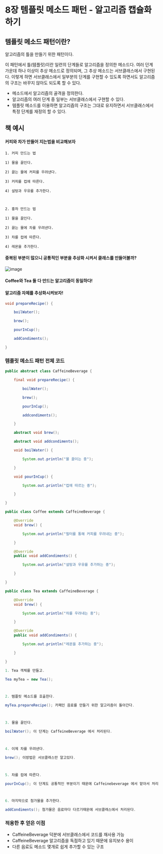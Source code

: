 # 8장 템플릿 메소드 패턴 - 알고리즘 캡슐화 하기

## 템플릿 메소드 패턴이란?

알고리즘의 틀을 만들기 위한 패턴이다.

이 패턴에서 틀(템플릿)이란 일련의 단계들로 알고리즘을 정의한 메소드다. 여러 던계 가운데 하나 이상이 추상 메소드로 정의되며, 그 추상 메소드는 서브클래스에서 구현된다. 이렇게 하면 서브클래스에서 일부분의 단계를 구현할 수 있도록 하면서도 알고리즘의 구조는 바꾸지 않아도 되도록 할 수 있다.

- 메소드에서 알고리즘의 골격을 정의한다.
- 알고리즘의 여러 단계 중 일부는 서브클래스에서 구현할 수 있다.
- 템플릿 메소드를 이용하면 알고리즘의 구조는 그대로 유지하면서 서브클래스에서 특정 단계를 재정의 할 수 있다.


## 책 예시

#### 커피와 차가 만들어 지는법을 비교해보자

```
1. 커피 만드는 법

1) 물을 끓인다. 

2) 끓는 물에 커피를 우려낸다.

3) 커피를 컵에 따른다.

4) 설탕과 우유를 추가한다.



2. 홍차 만드는 법

1) 물을 끓인다.

2) 끓는 물에 차를 우려낸다.

3) 차를 컵에 따른다.

4) 레몬을 추가한다.
```

#### 중복된 부분이 많으니 공통적인 부분을 추상화 시켜서 클래스를 만들어볼까?

![image](https://user-images.githubusercontent.com/66015002/199402745-00e4f764-d8df-4eca-a3a1-b6c399b5ec0e.png)

#### Coffee와 Tea 둘 다 만드는 알고리즘이 동일하다!
#### 알고리즘 자체를 추상화시켜보자!


```java
void prepareRecipe() {

	boilWater();

	brew();

	pourInCup();

	addCondiments();

}
```


### 템플릿 메소드 패턴 전체 코드

```java
public abstract class CaffeineBeverage {

	final void prepareRecipe() {

		boilWater();

		brew();

		pourInCup();

		addcondiments();

	}

	abstract void brew();

	abstract void addcondiments();

	void boilWater() {

		System.out.println("물 끓이는 중");

	}

	void pourInCup() {

		System.out.println("컵에 따르는 중");

	}

}
```

```java
public class Coffee extends CaffeineBeverage {

	@Override
	void brew() {

		System.out.println("필터를 통해 커피를 우려내는 중");

	}

	@Override
	public void addCondiments() {

		System.out.println("설탕과 우유를 추가하는 중");

	}

}
```

```java
public class Tea extends CaffeineBeverage {

	@Override
	void brew() {

		System.out.println("차를 우려내는 중");

	}

	@Override
	public void addCondiments() {

		System.out.println("레몬을 추가하는 중");

	}

}
```

```java
1. Tea 객체를 만들고.

Tea myTea = new Tea();



2. 템플릿 메소드를 호출한다.

myTea.prepareRecipe(); 카페인 음료를 만들기 위한 알고리즘이 돌아간다.



3. 물을 끓인다.

boilWater(); 이 단계는 CaffeineBeverage 에서 처리된다.



4. 이제 차를 우려낸다. 

brew(); 이방법은 서브클래스만 알고있다.



5. 차를 컵에 따른다.

pourInCup(); 이 단계도 공통적인 부분이기 때문에 Caffeinebeverage 에서 맡아서 처리된다.



6. 마지막으로 첨가물을 추가한다.

addCondiments(); 첨가물은 음료마다 다르기때문에 서브클래스에서 처리된다.
```


### 적용한 후 얻은 이점
- CaffeineBeverage 덕분에 서브클래스에서 코드를 재사용 가능
- CaffeineBeverage 알고리즘을 독점하고 있기 때문에 유지보수 용이
- 다른 음료도 메소드 몇개로 쉽게 추가할 수 있는 구조
